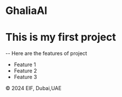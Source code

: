 # GhaliaAl

# This is my first project 

-- 
Here are the features of project 
- Feature 1
- Feature 2
- Feature 3

&copy; 2024 EIF, Dubai,UAE

